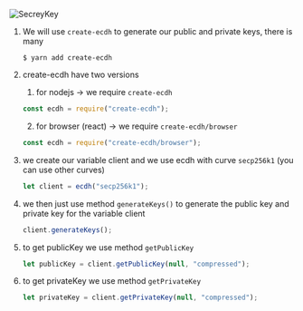 ![SecreyKey](https://i.imgur.com/cMLCFX6.png)

1. We will use `create-ecdh` to generate our public and private keys, there is many
   ```shell
   $ yarn add create-ecdh
   ```
2. create-ecdh have two versions 
   1. for nodejs  ->   we require `create-ecdh`
   ```javascript
   const ecdh = require("create-ecdh");
   ```
   2. for browser (react)  ->  we require `create-ecdh/browser`
   ```javascript
   const ecdh = require("create-ecdh/browser");
   ```
5. we create our variable client and we use ecdh with curve `secp256k1` (you can use other curves)

   ```javascript
   let client = ecdh("secp256k1");
   ```

6. we then just use method `generateKeys()` to generate the public key and private key for the variable client
   ```javascript
   client.generateKeys();
   ```
7. to get publicKey we use method `getPublicKey`

   ```javascript
   let publicKey = client.getPublicKey(null, "compressed");
   ```

8. to get privateKey we use method `getPrivateKey`

   ```javascript
   let privateKey = client.getPrivateKey(null, "compressed");
   ```
